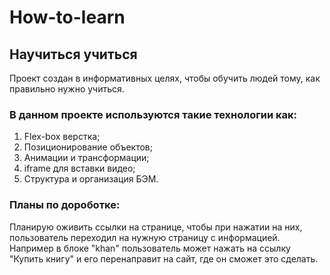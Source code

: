 # How-to-learn 
## Научиться учиться 

Проект создан в информативных целях, чтобы обучить людей тому, как правильно нужно учиться. 

### В данном проекте используются такие технологии как: 
1. Flex-box верстка; 
2. Позиционирование объектов; 
3. Анимации и трансформации; 
4. iframe для вставки видео; 
5. Структура и организация БЭМ.  

### Планы по дороботке: 
Планирую оживить ссылки на странице, чтобы при нажатии на них, пользователь переходил на нужную страницу с информацией. Например в блоке "khan" пользователь может нажать на ссылку "Купить книгу" и его перенаправит на сайт, где он сможет это сделать. 